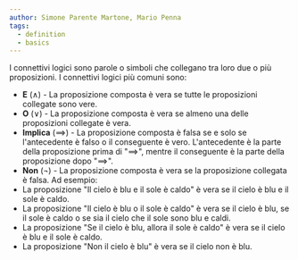```yaml
---
author: Simone Parente Martone, Mario Penna
tags:
  - definition
  - basics
---
```

I connettivi logici sono parole o simboli che collegano tra loro due o più proposizioni. I connettivi logici più comuni sono:
- **E** ($\land$) - La proposizione composta è vera se tutte le proposizioni collegate sono vere.
- **O** ($\lor$) - La proposizione composta è vera se almeno una delle proposizioni collegate è vera.
- **Implica** ($\implies$) - La proposizione composta è falsa se e solo se l'antecedente è falso o il conseguente è vero. L'antecedente è la parte della proposizione prima di "$\implies$", mentre il conseguente è la parte della proposizione dopo "$\implies$".
- **Non** ($\lnot$) - La proposizione composta è vera se la proposizione collegata è falsa.
Ad esempio: 
- La proposizione "Il cielo è blu e il sole è caldo" è vera se il cielo è blu e il sole è caldo. 
- La proposizione "Il cielo è blu o il sole è caldo" è vera se il cielo è blu, se il sole è caldo o se sia il cielo che il sole sono blu e caldi.
- La proposizione "Se il cielo è blu, allora il sole è caldo" è vera se il cielo è blu e il sole è caldo.
- La proposizione "Non il cielo è blu" è vera se il cielo non è blu.